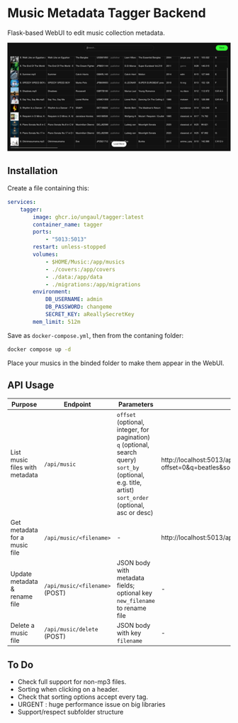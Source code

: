 # Music Metadata Tagger Backend

Flask-based WebUI to edit music collection metadata.

![Screenshot](screenshot.png)

## Installation
Create a file containing this:
```yaml
services:
    tagger:
        image: ghcr.io/ungaul/tagger:latest
        container_name: tagger
        ports:
            - "5013:5013"
        restart: unless-stopped
        volumes:
            - $HOME/Music:/app/musics
            - ./covers:/app/covers
            - ./data:/app/data
            - ./migrations:/app/migrations
        environment:
            DB_USERNAME: admin
            DB_PASSWORD: changeme
            SECRET_KEY: aReallySecretKey
        mem_limit: 512m
```
Save as `docker-compose.yml`, then from the contaning folder:
```bash
docker compose up -d
```
Place your musics in the binded folder to make them appear in the WebUI.

## API Usage

|Purpose|Endpoint|Parameters | Example |
|--------|---------|--------|---------------|
| List music files with metadata| `/api/music`               | `offset` (optional, integer, for pagination)<br>`q` (optional, search query)<br>`sort_by` (optional, e.g. title, artist)<br>`sort_order` (optional, asc or desc) | http://localhost:5013/api/music?offset=0&q=beatles&sort_by=artist&sort_order=asc |
| Get metadata for a music file | `/api/music/<filename>`| -| http://localhost:5013/api/music/1.%20All%20I%20Need.mp3 |
| Update metadata & rename file| `/api/music/<filename>` (POST) | JSON body with metadata fields;<br>optional key `new_filename` to rename file | - |
| Delete a music file           | `/api/music/delete` (POST) | JSON body with key `filename` | -

## To Do

- Check full support for non-mp3 files.
- Sorting when clicking on a header.
- Check that sorting options accept every tag.
- URGENT : huge performance issue on big libraries
- Support/respect subfolder structure